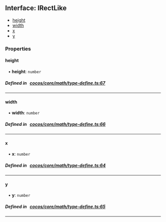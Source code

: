 ## Interface: IRectLike

- [height](#height)
- [width](#width)
- [x](#x)
- [y](#y)

### Properties

#### height

<div style="margin-left: 10px;">


• **height**: ``number``

</div>

##### Defined in &nbsp;   [cocos/core/math/type-define.ts:67](https://github.com/cocos-creator/engine/blob/c7bf6b8a9/cocos/core/math/type-define.ts#L67)&nbsp;
___
#### width

<div style="margin-left: 10px;">


• **width**: ``number``

</div>

##### Defined in &nbsp;   [cocos/core/math/type-define.ts:66](https://github.com/cocos-creator/engine/blob/c7bf6b8a9/cocos/core/math/type-define.ts#L66)&nbsp;
___
#### x

<div style="margin-left: 10px;">


• **x**: ``number``

</div>

##### Defined in &nbsp;   [cocos/core/math/type-define.ts:64](https://github.com/cocos-creator/engine/blob/c7bf6b8a9/cocos/core/math/type-define.ts#L64)&nbsp;
___
#### y

<div style="margin-left: 10px;">


• **y**: ``number``

</div>

##### Defined in &nbsp;   [cocos/core/math/type-define.ts:65](https://github.com/cocos-creator/engine/blob/c7bf6b8a9/cocos/core/math/type-define.ts#L65)&nbsp;
___
